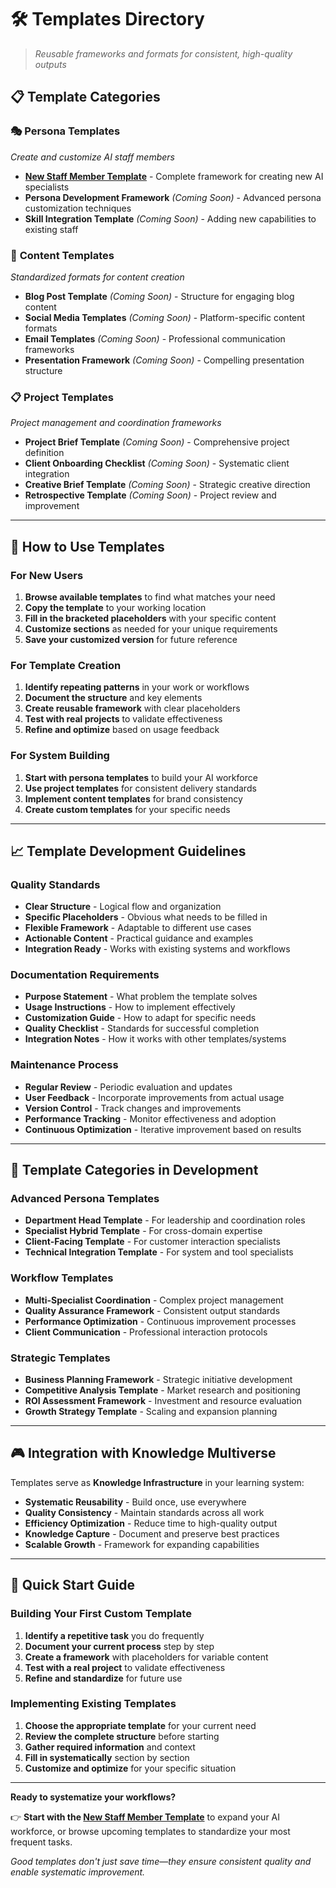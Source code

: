 # 🛠️ Templates Directory

> *Reusable frameworks and formats for consistent, high-quality outputs*

## 📋 Template Categories

### 🎭 **Persona Templates**
*Create and customize AI staff members*

- **[New Staff Member Template](persona/new-staff-member-template.md)** - Complete framework for creating new AI specialists
- **Persona Development Framework** *(Coming Soon)* - Advanced persona customization techniques
- **Skill Integration Template** *(Coming Soon)* - Adding new capabilities to existing staff

### 📝 **Content Templates**
*Standardized formats for content creation*

- **Blog Post Template** *(Coming Soon)* - Structure for engaging blog content
- **Social Media Templates** *(Coming Soon)* - Platform-specific content formats
- **Email Templates** *(Coming Soon)* - Professional communication frameworks
- **Presentation Framework** *(Coming Soon)* - Compelling presentation structure

### 📋 **Project Templates**
*Project management and coordination frameworks*

- **Project Brief Template** *(Coming Soon)* - Comprehensive project definition
- **Client Onboarding Checklist** *(Coming Soon)* - Systematic client integration
- **Creative Brief Template** *(Coming Soon)* - Strategic creative direction
- **Retrospective Template** *(Coming Soon)* - Project review and improvement

---

## 🎯 How to Use Templates

### **For New Users**
1. **Browse available templates** to find what matches your need
2. **Copy the template** to your working location
3. **Fill in the bracketed placeholders** with your specific content
4. **Customize sections** as needed for your unique requirements
5. **Save your customized version** for future reference

### **For Template Creation**
1. **Identify repeating patterns** in your work or workflows
2. **Document the structure** and key elements
3. **Create reusable framework** with clear placeholders
4. **Test with real projects** to validate effectiveness
5. **Refine and optimize** based on usage feedback

### **For System Building**
1. **Start with persona templates** to build your AI workforce
2. **Use project templates** for consistent delivery standards
3. **Implement content templates** for brand consistency
4. **Create custom templates** for your specific needs

---

## 📈 Template Development Guidelines

### **Quality Standards**
- **Clear Structure** - Logical flow and organization
- **Specific Placeholders** - Obvious what needs to be filled in
- **Flexible Framework** - Adaptable to different use cases
- **Actionable Content** - Practical guidance and examples
- **Integration Ready** - Works with existing systems and workflows

### **Documentation Requirements**
- **Purpose Statement** - What problem the template solves
- **Usage Instructions** - How to implement effectively
- **Customization Guide** - How to adapt for specific needs
- **Quality Checklist** - Standards for successful completion
- **Integration Notes** - How it works with other templates/systems

### **Maintenance Process**
- **Regular Review** - Periodic evaluation and updates
- **User Feedback** - Incorporate improvements from actual usage
- **Version Control** - Track changes and improvements
- **Performance Tracking** - Monitor effectiveness and adoption
- **Continuous Optimization** - Iterative improvement based on results

---

## 🔄 Template Categories in Development

### **Advanced Persona Templates**
- **Department Head Template** - For leadership and coordination roles
- **Specialist Hybrid Template** - For cross-domain expertise
- **Client-Facing Template** - For customer interaction specialists
- **Technical Integration Template** - For system and tool specialists

### **Workflow Templates**
- **Multi-Specialist Coordination** - Complex project management
- **Quality Assurance Framework** - Consistent output standards
- **Performance Optimization** - Continuous improvement processes
- **Client Communication** - Professional interaction protocols

### **Strategic Templates**
- **Business Planning Framework** - Strategic initiative development
- **Competitive Analysis Template** - Market research and positioning
- **ROI Assessment Framework** - Investment and resource evaluation
- **Growth Strategy Template** - Scaling and expansion planning

---

## 🎮 Integration with Knowledge Multiverse

Templates serve as **Knowledge Infrastructure** in your learning system:

- **Systematic Reusability** - Build once, use everywhere
- **Quality Consistency** - Maintain standards across all work
- **Efficiency Optimization** - Reduce time to high-quality output
- **Knowledge Capture** - Document and preserve best practices
- **Scalable Growth** - Framework for expanding capabilities

---

## 🚀 Quick Start Guide

### **Building Your First Custom Template**
1. **Identify a repetitive task** you do frequently
2. **Document your current process** step by step
3. **Create a framework** with placeholders for variable content
4. **Test with a real project** to validate effectiveness
5. **Refine and standardize** for future use

### **Implementing Existing Templates**
1. **Choose the appropriate template** for your current need
2. **Review the complete structure** before starting
3. **Gather required information** and context
4. **Fill in systematically** section by section
5. **Customize and optimize** for your specific situation

---

**Ready to systematize your workflows?**

👉 **Start with the [New Staff Member Template](persona/new-staff-member-template.md)** to expand your AI workforce, or browse upcoming templates to standardize your most frequent tasks.

*Good templates don't just save time—they ensure consistent quality and enable systematic improvement.*

